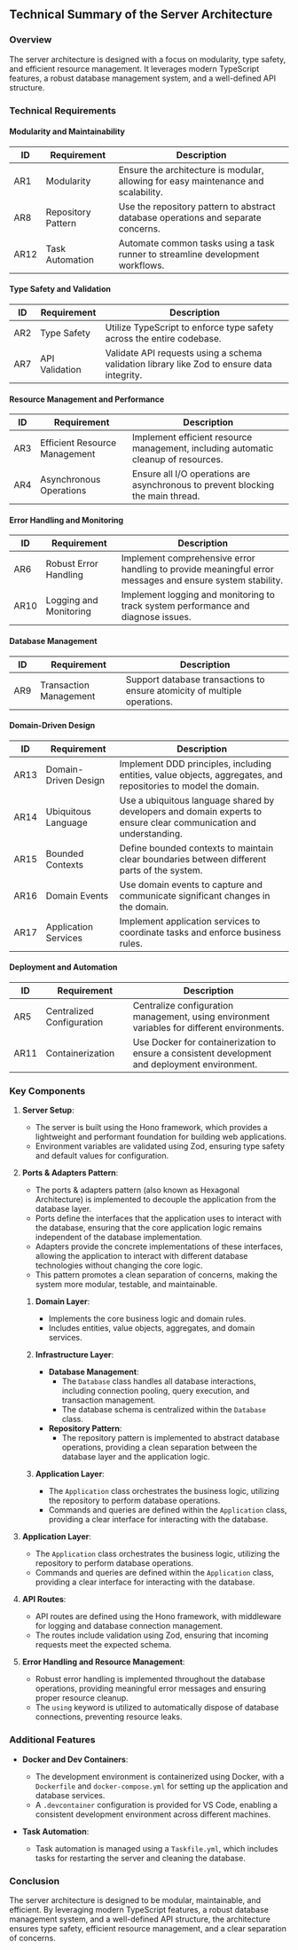 ## Technical Summary of the Server Architecture

### Overview
The server architecture is designed with a focus on modularity, type safety, and efficient resource management. It leverages modern TypeScript features, a robust database management system, and a well-defined API structure.

### Technical Requirements

#### Modularity and Maintainability

| ID  | Requirement                  | Description                                                                 |
|-----|------------------------------|-----------------------------------------------------------------------------|
| AR1 | Modularity                   | Ensure the architecture is modular, allowing for easy maintenance and scalability. |
| AR8 | Repository Pattern           | Use the repository pattern to abstract database operations and separate concerns. |
| AR12| Task Automation              | Automate common tasks using a task runner to streamline development workflows. |

#### Type Safety and Validation

| ID  | Requirement                  | Description                                                                 |
|-----|------------------------------|-----------------------------------------------------------------------------|
| AR2 | Type Safety                  | Utilize TypeScript to enforce type safety across the entire codebase.       |
| AR7 | API Validation               | Validate API requests using a schema validation library like Zod to ensure data integrity. |

#### Resource Management and Performance

| ID  | Requirement                  | Description                                                                 |
|-----|------------------------------|-----------------------------------------------------------------------------|
| AR3 | Efficient Resource Management| Implement efficient resource management, including automatic cleanup of resources. |
| AR4 | Asynchronous Operations      | Ensure all I/O operations are asynchronous to prevent blocking the main thread. |

#### Error Handling and Monitoring

| ID  | Requirement                  | Description                                                                 |
|-----|------------------------------|-----------------------------------------------------------------------------|
| AR6 | Robust Error Handling        | Implement comprehensive error handling to provide meaningful error messages and ensure system stability. |
| AR10| Logging and Monitoring       | Implement logging and monitoring to track system performance and diagnose issues. |

#### Database Management

| ID  | Requirement                  | Description                                                                 |
|-----|------------------------------|-----------------------------------------------------------------------------|
| AR9 | Transaction Management       | Support database transactions to ensure atomicity of multiple operations.   |

#### Domain-Driven Design

| ID  | Requirement                  | Description                                                                 |
|-----|------------------------------|-----------------------------------------------------------------------------|
| AR13| Domain-Driven Design         | Implement DDD principles, including entities, value objects, aggregates, and repositories to model the domain. |
| AR14| Ubiquitous Language          | Use a ubiquitous language shared by developers and domain experts to ensure clear communication and understanding. |
| AR15| Bounded Contexts             | Define bounded contexts to maintain clear boundaries between different parts of the system. |
| AR16| Domain Events                | Use domain events to capture and communicate significant changes in the domain. |
| AR17| Application Services         | Implement application services to coordinate tasks and enforce business rules. |

#### Deployment and Automation

| ID  | Requirement                  | Description                                                                 |
|-----|------------------------------|-----------------------------------------------------------------------------|
| AR5 | Centralized Configuration    | Centralize configuration management, using environment variables for different environments. |
| AR11| Containerization             | Use Docker for containerization to ensure a consistent development and deployment environment. |

### Key Components

1. **Server Setup**:
   - The server is built using the Hono framework, which provides a lightweight and performant foundation for building web applications.
   - Environment variables are validated using Zod, ensuring type safety and default values for configuration.

2. **Ports & Adapters Pattern**:
   - The ports & adapters pattern (also known as Hexagonal Architecture) is implemented to decouple the application from the database layer.
   - Ports define the interfaces that the application uses to interact with the database, ensuring that the core application logic remains independent of the database implementation.
   - Adapters provide the concrete implementations of these interfaces, allowing the application to interact with different database technologies without changing the core logic.
   - This pattern promotes a clean separation of concerns, making the system more modular, testable, and maintainable.

   1. **Domain Layer**:
      - Implements the core business logic and domain rules.
      - Includes entities, value objects, aggregates, and domain services.

   2. **Infrastructure Layer**:
      - **Database Management**:
        - The `Database` class handles all database interactions, including connection pooling, query execution, and transaction management.
        - The database schema is centralized within the `Database` class.
      - **Repository Pattern**:
        - The repository pattern is implemented to abstract database operations, providing a clean separation between the database layer and the application logic.

   3. **Application Layer**:
      - The `Application` class orchestrates the business logic, utilizing the repository to perform database operations.
      - Commands and queries are defined within the `Application` class, providing a clear interface for interacting with the database.

3. **Application Layer**:
   - The `Application` class orchestrates the business logic, utilizing the repository to perform database operations.
   - Commands and queries are defined within the `Application` class, providing a clear interface for interacting with the database.

4. **API Routes**:
   - API routes are defined using the Hono framework, with middleware for logging and database connection management.
   - The routes include validation using Zod, ensuring that incoming requests meet the expected schema.

5. **Error Handling and Resource Management**:
   - Robust error handling is implemented throughout the database operations, providing meaningful error messages and ensuring proper resource cleanup.
   - The `using` keyword is utilized to automatically dispose of database connections, preventing resource leaks.

### Additional Features

- **Docker and Dev Containers**:
  - The development environment is containerized using Docker, with a `Dockerfile` and `docker-compose.yml` for setting up the application and database services.
  - A `.devcontainer` configuration is provided for VS Code, enabling a consistent development environment across different machines.

- **Task Automation**:
  - Task automation is managed using a `Taskfile.yml`, which includes tasks for restarting the server and cleaning the database.

### Conclusion
The server architecture is designed to be modular, maintainable, and efficient. By leveraging modern TypeScript features, a robust database management system, and a well-defined API structure, the architecture ensures type safety, efficient resource management, and a clear separation of concerns.